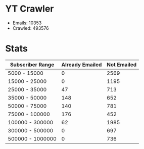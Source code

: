 # YT Crawler
- Emails: 10353
- Crawled: 493576

# Stats
| Subscriber Range  | Already Emailed | Not Emailed |
|-------|-------|-------|
| 5000 - 15000 | 0 | 2569 |
| 15000 - 25000 | 0 | 1195 |
| 25000 - 35000 | 47 | 713 |
| 35000 - 50000 | 148 | 652 |
| 50000 - 75000 | 140 | 781 |
| 75000 - 100000 | 176 | 452 |
| 100000 - 300000 | 62 | 1985 |
| 300000 - 500000 | 0 | 697 |
| 500000 - 1000000 | 0 | 736 |
